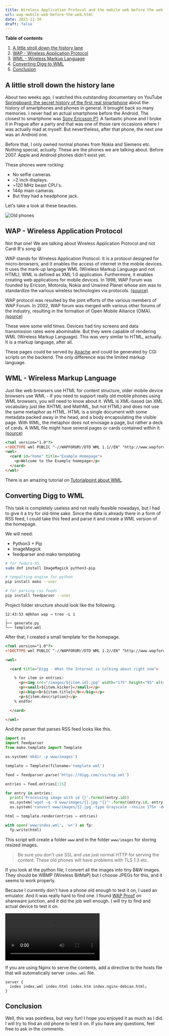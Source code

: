 ```yaml
---
title: Wireless Application Protocol and the mobile web before the web
url: wap-mobile-web-before-the-web.html
date: 2021-12-30
draft: false
---
```


**Table of contents**

1. [A little stroll down the history lane](#a-little-stroll-down-the-history-lane)
2. [WAP - Wireless Application Protocol](#wap---wireless-application-protocol)
3. [WML - Wireless Markup Language](#wml---wireless-markup-language)
4. [Converting Digg to WML](#converting-digg-to-wml)
5. [Conclusion](#conclusion)

## A little stroll down the history lane

About two weeks ago, I watched this outstanding documentary on YouTube [Springboard: the secret history of the first real smartphone](https://www.youtube.com/watch?v=b9_Vh9h3Ohw) about the history of smartphones and phones in general. It brought back so many memories. I never had an actual smartphone before the Android. The closest to smartphone was [Sony Ericsson P1](https://www.gsmarena.com/sony_ericsson_p1-1982.php). A fantastic phone and I broke it in Prague after a party and that was one of those rare occasions where I was actually mad at myself. But nevertheless, after that phone, the next one was an Android one.

Before that, I only owned normal phones from Nokia and Siemens etc. Nothing special, actually. These are the phones we are talking about. Before 2007. Apple and Android phones didn't exist yet.

These phones were rocking:

- No selfie cameras.
- ~2 inch displays.
- ~120 MHz beast CPU's.
- 144p main cameras.
- But they had a headphone jack.

Let's take a look at these beauties.

![Old phones](/assets/wap/phones.gif)

## WAP - Wireless Application Protocol

Not that one! We are talking about Wireless Application Protocol and not Cardi B's song 😃

WAP stands for Wireless Application Protocol. It is a protocol designed for micro-browsers, and it enables the access of internet in the mobile devices. It uses the mark-up language WML (Wireless Markup Language and not HTML), WML is defined as XML 1.0 application. Furthermore, it enables creating web applications for mobile devices. In 1998, WAP Forum was founded by Ericson, Motorola, Nokia and Unwired Planet whose aim was to standardize the various wireless technologies via protocols. [(source)](https://www.geeksforgeeks.org/wireless-application-protocol/)

WAP protocol was resulted by the joint efforts of the various members of WAP Forum. In 2002, WAP forum was merged with various other forums of the industry, resulting in the formation of Open Mobile Alliance (OMA). [(source)](https://www.geeksforgeeks.org/wireless-application-protocol/)

These were some wild times. Devices had tiny screens and data transmission rates were abominable. But they were capable of rendering WML (Wireless Markup Language). This was very similar to HTML, actually. It is a markup language, after all.

These pages could be served by [Apache](https://apache.org/) and could be generated by CGI scripts on the backend. The only difference was the limited markup language.

## WML - Wireless Markup Language

Just like web browsers use HTML for content structure, older mobile device browsers use WML - if you need to support really old mobile phones using WML browsers, you will need to know about it. WML is XML-based (an XML vocabulary just like XHTML and MathML, but not HTML) and does not use the same metaphor as HTML. HTML is a single document with some metadata packed away in the head, and a body encapsulating the visible page. With WML, the metaphor does not envisage a page, but rather a deck of cards. A WML file might have several pages or cards contained within it. [(source)](https://www.w3.org/wiki/Introduction_to_mobile_web)

```html
<?xml version="1.0"?>
<!DOCTYPE wml PUBLIC "-//WAPFORUM//DTD WML 1.1//EN" "http://www.wapforum.org/DTD/wml_1.1.xml">
<wml>
  <card id="home" title="Example Homepage">
    <p>Welcome to the Example homepage</p>
  </card>
</wml>
```

There is an amazing tutorial on [Tutorialpoint about WML](https://www.tutorialspoint.com/wml/index.htm).

## Converting Digg to WML

This task is completely useless and not really feasible nowadays, but I had to give it a try for old-time sake. Since the data is already there in a form of RSS feed, I could take this feed and parse it and create a WML version of the homepage.

We will need:

- Python3 + Pip
- ImageMagick
- feedparser and mako templating

```sh
# for fedora 35
sudo dnf install ImageMagick python3-pip

# tempalting engine for python
pip install mako --user

# for parsing rss feeds
pip install feedparser --user
```

Project folder structure should look like the following.

```
12:43:53 m@khan wap → tree -L 1
.
├── generate.py
└── template.wml

```

After that, I created a small template for the homepage.

```html
<?xml version="1.0"?>
<!DOCTYPE wml PUBLIC "-//WAPFORUM//DTD WML 1.2//EN" "http://www.wapforum.org/DTD/wml_1.2.xml">

<wml>

  <card title="Digg - What the Internet is talking about right now">

    % for item in entries:
      <p><img src="/images/${item.id}.jpg" width="175" height="95" alt="${item.title}" /></p>
      <p><small>${item.kicker}</small></p>
      <p><big><b>${item.title}</b></big></p>
      <p>${item.description}</p>
    % endfor

  </card>

</wml>
```

And the parser that parses RSS feed looks like this.

```python
import os
import feedparser
from mako.template import Template

os.system('mkdir -p www/images')

template = Template(filename='template.wml')

feed = feedparser.parse('https://digg.com/rss/top.xml')

entries = feed.entries[:15]

for entry in entries:
  print('Processing image with id {}'.format(entry.id))
  os.system('wget -q -O www/images/{}.jpg "{}"'.format(entry.id, entry.links[1].href))
  os.system('convert www/images/{}.jpg -type Grayscale -resize 175x -depth 3 -quality 30 www/images/{}.jpg'.format(entry.id, entry.id))

html = template.render(entries = entries)

with open('www/index.wml', 'w+') as fp:
  fp.write(html)
```

This script will create a folder `www` and in the folder `www/images` for storing resized images.

> Be sure you don't use SSL and use just normal HTTP for serving the content. These old phones will have problems with TLS 1.3 etc.

If you look at the python file, I convert all the images into tiny B&W images. They should be WBMP (Wireless BitMaP) but I choose JPEGs for this, and it seems to work properly.

Because I currently don't have a phone old enough to test it on, I used an emulator. And it was really hard to find one. I found [WAP Proof](http://wap-proof.sharewarejunction.com/) on shareware junction, and it did the job well enough. I will try to find and actual device to test it on.

<video src="/assets/wap/emulator.mp4" controls></video>

If you are using Nginx to serve the contents, add a directive to the hosts file that will automatically server `index.wml` file.

```nginx
server {
  index index.wml index.html index.htm index.nginx-debian.html;
}
```

## Conclusion

Well, this was pointless, but very fun! I hope you enjoyed it as much as I did. I will try to find an old phone to test it on. If you have any questions, feel free to ask in the comments.
